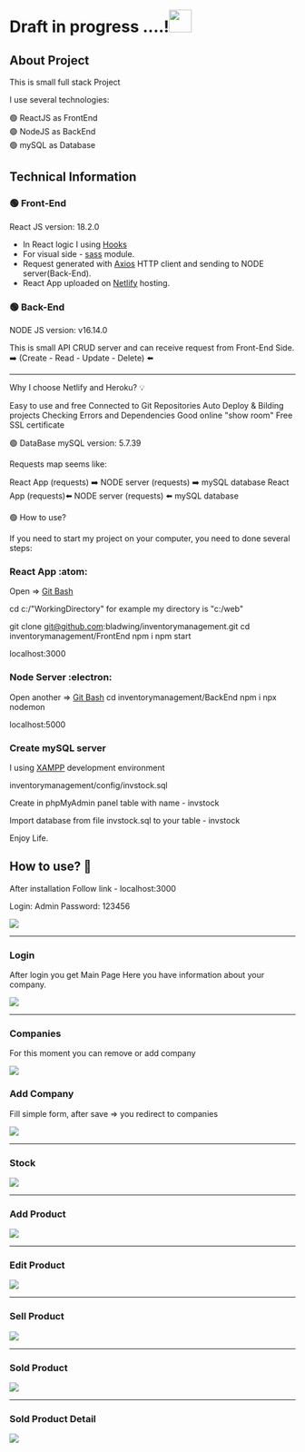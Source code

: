 # Draft in progress ....!<img src="https://i.imgur.com/hkpQOyy.gif" width="40" height="40" />



## About Project


This is small full stack Project

I use several technologies:

:green_circle: ReactJS as FrontEnd<br/>:green_circle: NodeJS as BackEnd<br/>:green_circle: mySQL as Database





## Technical Information


### :green_circle: Front-End 

React JS version: 18.2.0

- In React logic I using [Hooks](https://reactjs.org/docs/hooks-intro.html) 
- For visual side - [sass](https://sass-lang.com/) module. 
- Request generated with [Axios](https://axios-http.com/docs/intro) HTTP client and sending to NODE server(Back-End).
- React App uploaded on [Netlify](https://productlistcrud.netlify.app/) hosting.


### :green_circle: Back-End

NODE JS version: v16.14.0

This is small API CRUD server and can receive request from Front-End Side. <br/>:arrow_right: (Create - Read - Update - Delete) 	:arrow_left:

---

Why I choose Netlify and Heroku? 💡

Easy to use and free
Connected to Git Repositories
Auto Deploy & Bilding projects
Checking Errors and Dependencies
Good online "show room"
Free SSL certificate


🟢 DataBase
mySQL version: 5.7.39

Requests map seems like:

React App (requests) ➡️ NODE server (requests) ➡️ mySQL database
React App (requests)⬅️ NODE server (requests) ⬅️ mySQL database


🟢 How to use?

If you need to start my project on your computer, you need to done several steps:

### React App :atom:

Open => [Git Bash](https://git-scm.com/downloads)

cd c:/"WorkingDirectory" for example my directory is "c:/web"

git clone git@github.com:bladwing/inventorymanagement.git
cd inventorymanagement/FrontEnd
npm i
npm start

localhost:3000


### Node Server :electron:

Open another => [Git Bash](https://git-scm.com/downloads)
cd inventorymanagement/BackEnd
npm i
npx nodemon

localhost:5000


### Create mySQL server 
I using [XAMPP](https://www.apachefriends.org/index.html) development environment

inventorymanagement/config/invstock.sql

Create in phpMyAdmin panel table with name - invstock

Import database from file invstock.sql to your table - invstock


Enjoy Life.

## How to use? :underage:

After installation Follow link - localhost:3000

Login: Admin
Password: 123456

![](https://i.imgur.com/V8TyQqw.png)



---
### Login
After login you get Main Page
Here you have information about your company.

![](https://i.imgur.com/YEDto0m.png)





---


### Companies
For this moment you can remove or add company

![](https://i.imgur.com/Pk3F1Nw.png)

### Add Company

Fill simple form, after save => you redirect to companies

![](https://i.imgur.com/3poMNz1.png)



---

### Stock

![](https://i.imgur.com/bg5zxxw.png)


---


### Add Product

![](https://i.imgur.com/Yfmz96e.png)


---

### Edit Product

![](https://i.imgur.com/IOZQxtM.png)


---

### Sell Product

![](https://i.imgur.com/0EyFSmt.png)


---

### Sold Product

![](https://i.imgur.com/RSAwz5V.png)


---

### Sold Product Detail

![](https://i.imgur.com/vxHJM7B.png)
